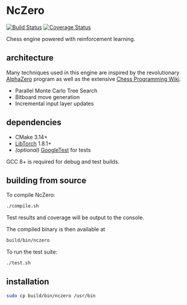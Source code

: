 # NcZero

[![Build Status](https://travis-ci.com/codeandkey/nczero.svg?branch=master)](https://travis-ci.com/codeandkey/nczero) [![Coverage Status](https://coveralls.io/repos/github/codeandkey/nczero/badge.svg?branch=master&kill_cache=1)](https://coveralls.io/github/codeandkey/nczero?branch=master)

Chess engine powered with reinforcement learning.

## architecture

Many techniques used in this engine are inspired by the revolutionary [AlphaZero](https://arxiv.org/pdf/1712.01815.pdf) program as well as the extensive [Chess Programming Wiki](https://www.chessprogramming.org).

- Parallel Monte Carlo Tree Search
- Bitboard move generation
- Incremental input layer updates

## dependencies

- CMake 3.14+
- [LibTorch](https://pytorch.org/get-started/locally/) 1.8.1+
- *(optional)* [GoogleTest](https://github.com/google/googletest) for tests

GCC 8+ is required for debug and test builds.

## building from source

To compile NcZero:
```bash
./compile.sh
```
Test results and coverage will be output to the console.

The compiled binary is then available at
```bash
build/bin/nczero
```

To run the test suite:
```bash
./test.sh
```

## installation

```bash
sudo cp build/bin/nczero /usr/bin
```
